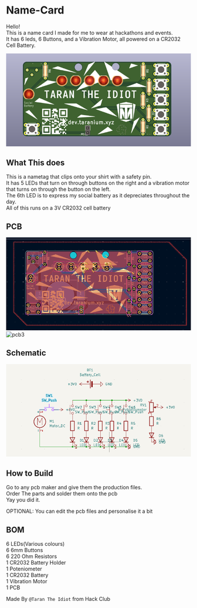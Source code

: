 # Name-Card

Hello!\
This is a name card I made for me to wear at hackathons and events.\
It has 6 leds, 6 Buttons, and a Vibration Motor, all powered on a CR2032 Cell Battery.

![pcb3](Assets/pcb3d.png)

## What This does

This is a nametag that clips onto your shirt with a safety pin.\
It has 5 LEDs that turn on through buttons on the right and a vibration motor that turns on through the button on the left.\
The 6th LED is to express my social battery as it depreciates throughout the day.\
All of this runs on a 3V CR2032 cell battery

## PCB

![pcb](Assets/pcb2.png)\
![pcb3](Assets/png3d.png)

## Schematic

![schm](Assets/schm.png)

## How to Build

Go to any pcb maker and give them the production files.\
Order The parts and solder them onto the pcb\
Yay you did it.

OPTIONAL: You can edit the pcb files and personalise it a bit

## BOM

6 LEDs(Various colours)\
6 6mm Buttons\
6 220 Ohm Resistors\
1 CR2032 Battery Holder\
1 Poteniometer\
1 CR2032 Battery\
1 Vibration Motor\
1 PCB

Made By `@Taran The Idiot` from Hack Club


